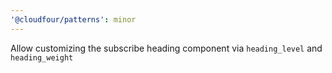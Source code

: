 ```yaml
---
'@cloudfour/patterns': minor
---
```


Allow customizing the subscribe heading component via `heading_level` and `heading_weight`
